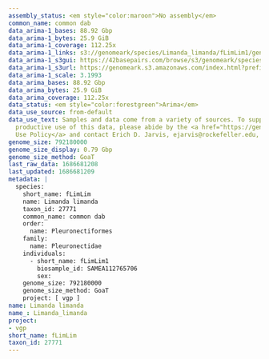 ```yaml
---
assembly_status: <em style="color:maroon">No assembly</em>
common_name: common dab
data_arima-1_bases: 88.92 Gbp
data_arima-1_bytes: 25.9 GiB
data_arima-1_coverage: 112.25x
data_arima-1_links: s3://genomeark/species/Limanda_limanda/fLimLim1/genomic_data/arima/<br>
data_arima-1_s3gui: https://42basepairs.com/browse/s3/genomeark/species/Limanda_limanda/fLimLim1/genomic_data/arima/
data_arima-1_s3url: https://genomeark.s3.amazonaws.com/index.html?prefix=species/Limanda_limanda/fLimLim1/genomic_data/arima/
data_arima-1_scale: 3.1993
data_arima_bases: 88.92 Gbp
data_arima_bytes: 25.9 GiB
data_arima_coverage: 112.25x
data_status: <em style="color:forestgreen">Arima</em>
data_use_source: from-default
data_use_text: Samples and data come from a variety of sources. To support fair and
  productive use of this data, please abide by the <a href="https://genome10k.soe.ucsc.edu/data-use-policies/">Data
  Use Policy</a> and contact Erich D. Jarvis, ejarvis@rockefeller.edu, with any questions.
genome_size: 792180000
genome_size_display: 0.79 Gbp
genome_size_method: GoaT
last_raw_data: 1686681208
last_updated: 1686681209
metadata: |
  species:
    short_name: fLimLim
    name: Limanda limanda
    taxon_id: 27771
    common_name: common dab
    order:
      name: Pleuronectiformes
    family:
      name: Pleuronectidae
    individuals:
      - short_name: fLimLim1
        biosample_id: SAMEA112765706
        sex:
    genome_size: 792180000
    genome_size_method: GoaT
    project: [ vgp ]
name: Limanda limanda
name_: Limanda_limanda
project:
- vgp
short_name: fLimLim
taxon_id: 27771
---
```

